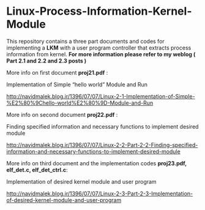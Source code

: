 # Linux-Process-Information-Kernel-Module
This repository contains a three part documents and codes for implementing a **LKM** with a user program controller that extracts process information from kernel. **For more information please refer to my weblog ( Part 2.1 and 2.2 and 2.3 posts )**

More info on first document **proj21.pdf** :

Implementation of Simple “hello world” Module and Run

http://navidmalek.blog.ir/1396/07/07/Linux-2-1-Implementation-of-Simple-%E2%80%9Chello-world%E2%80%9D-Module-and-Run

More info on second document **proj22.pdf** :

Finding specified information and necessary functions to implement desired module

http://navidmalek.blog.ir/1396/07/07/Linux-2-2-Part-2-2-Finding-specified-information-and-necessary-functions-to-implement-desired-module

More info on third document and the implementation codes **proj23.pdf, elf_det.c, elf_det_ctrl.c**:

Implementation of desired kernel module and user program

http://navidmalek.blog.ir/1396/07/07/Linux-2-3-Part-2-3-Implementation-of-desired-kernel-module-and-user-program
